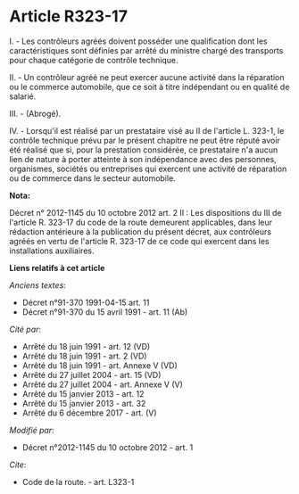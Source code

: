 # Article R323-17

I. - Les contrôleurs agréés doivent posséder une qualification dont les caractéristiques sont définies par arrêté du ministre
chargé des transports pour chaque catégorie de contrôle technique. 

II. - Un contrôleur agréé ne peut exercer aucune activité dans la réparation ou le commerce automobile, que ce soit à titre
indépendant ou en qualité de salarié. 

III. - (Abrogé).

IV. - Lorsqu'il est réalisé par un prestataire visé au II de l'article L. 323-1, le contrôle technique prévu par le présent
chapitre ne peut être réputé avoir été réalisé que si, pour la prestation considérée, ce prestataire n'a aucun lien de nature
à porter atteinte à son indépendance avec des personnes, organismes, sociétés ou entreprises qui exercent une activité de
réparation ou de commerce dans le secteur automobile.

**Nota:**

Décret n° 2012-1145 du 10 octobre 2012 art. 2 II : Les dispositions du III de l'article R. 323-17 du code de la route
demeurent applicables, dans leur rédaction antérieure à la publication du présent décret, aux contrôleurs agréés en vertu de
l'article R. 323-17 de ce code qui exercent dans les installations auxiliaires.

**Liens relatifs à cet article**

_Anciens textes_:

  - Décret n°91-370 1991-04-15 art. 11
  - Décret n°91-370 du 15 avril 1991 - art. 11 (Ab)

_Cité par_:

  - Arrêté du 18 juin 1991 - art. 12 (VD)
  - Arrêté du 18 juin 1991 - art. 2 (VD)
  - Arrêté du 18 juin 1991 - art. Annexe V (VD)
  - Arrêté du 27 juillet 2004 - art. 15 (VD)
  - Arrêté du 27 juillet 2004 - art. Annexe V (V)
  - Arrêté du 15 janvier 2013 - art. 12
  - Arrêté du 15 janvier 2013 - art. 32
  - Arrêté du 6 décembre 2017 - art. (V)

_Modifié par_:

  - Décret n°2012-1145 du 10 octobre 2012 - art. 1

_Cite_:

  - Code de la route. - art. L323-1
